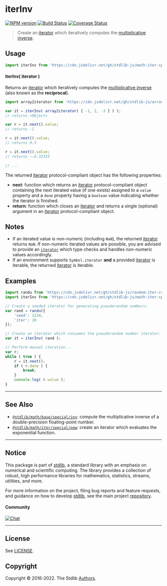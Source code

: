 <!--

@license Apache-2.0

Copyright (c) 2020 The Stdlib Authors.

Licensed under the Apache License, Version 2.0 (the "License");
you may not use this file except in compliance with the License.
You may obtain a copy of the License at

   http://www.apache.org/licenses/LICENSE-2.0

Unless required by applicable law or agreed to in writing, software
distributed under the License is distributed on an "AS IS" BASIS,
WITHOUT WARRANTIES OR CONDITIONS OF ANY KIND, either express or implied.
See the License for the specific language governing permissions and
limitations under the License.

-->

# iterInv

[![NPM version][npm-image]][npm-url] [![Build Status][test-image]][test-url] [![Coverage Status][coverage-image]][coverage-url] <!-- [![dependencies][dependencies-image]][dependencies-url] -->

> Create an [iterator][mdn-iterator-protocol] which iteratively computes the [multiplicative inverse][@stdlib/math/base/special/inv].

<!-- Section to include introductory text. Make sure to keep an empty line after the intro `section` element and another before the `/section` close. -->

<section class="intro">

</section>

<!-- /.intro -->

<!-- Package usage documentation. -->



<section class="usage">

## Usage

```javascript
import iterInv from 'https://cdn.jsdelivr.net/gh/stdlib-js/math-iter-special-inv@deno/mod.js';
```

#### iterInv( iterator )

Returns an [iterator][mdn-iterator-protocol] which iteratively computes the [multiplicative inverse][@stdlib/math/base/special/inv] (also known as the **reciprocal**).

```javascript
import array2iterator from 'https://cdn.jsdelivr.net/gh/stdlib-js/array-to-iterator@deno/mod.js';

var it = iterInv( array2iterator( [ -1, 2, -3 ] ) );
// returns <Object>

var r = it.next().value;
// returns -1

r = it.next().value;
// returns 0.5

r = it.next().value;
// returns ~-0.33333

// ...
```

The returned [iterator][mdn-iterator-protocol] protocol-compliant object has the following properties:

-   **next**: function which returns an [iterator][mdn-iterator-protocol] protocol-compliant object containing the next iterated value (if one exists) assigned to a `value` property and a `done` property having a `boolean` value indicating whether the iterator is finished.
-   **return**: function which closes an [iterator][mdn-iterator-protocol] and returns a single (optional) argument in an [iterator][mdn-iterator-protocol] protocol-compliant object.

</section>

<!-- /.usage -->

<!-- Package usage notes. Make sure to keep an empty line after the `section` element and another before the `/section` close. -->

<section class="notes">

## Notes

-   If an iterated value is non-numeric (including `NaN`), the returned [iterator][mdn-iterator-protocol] returns `NaN`. If non-numeric iterated values are possible, you are advised to provide an [`iterator`][mdn-iterator-protocol] which type checks and handles non-numeric values accordingly.
-   If an environment supports `Symbol.iterator` **and** a provided [iterator][mdn-iterator-protocol] is iterable, the returned [iterator][mdn-iterator-protocol] is iterable.

</section>

<!-- /.notes -->

<!-- Package usage examples. -->

<section class="examples">

## Examples

<!-- eslint no-undef: "error" -->

```javascript
import randu from 'https://cdn.jsdelivr.net/gh/stdlib-js/random-iter-randu@deno/mod.js';
import iterInv from 'https://cdn.jsdelivr.net/gh/stdlib-js/math-iter-special-inv@deno/mod.js';

// Create a seeded iterator for generating pseudorandom numbers:
var rand = randu({
    'seed': 1234,
    'iter': 10
});

// Create an iterator which consumes the pseudorandom number iterator:
var it = iterInv( rand );

// Perform manual iteration...
var r;
while ( true ) {
    r = it.next();
    if ( r.done ) {
        break;
    }
    console.log( r.value );
}
```

</section>

<!-- /.examples -->

<!-- Section to include cited references. If references are included, add a horizontal rule *before* the section. Make sure to keep an empty line after the `section` element and another before the `/section` close. -->

<section class="references">

</section>

<!-- /.references -->

<!-- Section for related `stdlib` packages. Do not manually edit this section, as it is automatically populated. -->

<section class="related">

* * *

## See Also

-   <span class="package-name">[`@stdlib/math/base/special/inv`][@stdlib/math/base/special/inv]</span><span class="delimiter">: </span><span class="description">compute the multiplicative inverse of a double-precision floating-point number.</span>
-   <span class="package-name">[`@stdlib/math/iter/special/pow`][@stdlib/math/iter/special/pow]</span><span class="delimiter">: </span><span class="description">create an iterator which evaluates the exponential function.</span>

</section>

<!-- /.related -->

<!-- Section for all links. Make sure to keep an empty line after the `section` element and another before the `/section` close. -->


<section class="main-repo" >

* * *

## Notice

This package is part of [stdlib][stdlib], a standard library with an emphasis on numerical and scientific computing. The library provides a collection of robust, high performance libraries for mathematics, statistics, streams, utilities, and more.

For more information on the project, filing bug reports and feature requests, and guidance on how to develop [stdlib][stdlib], see the main project [repository][stdlib].

#### Community

[![Chat][chat-image]][chat-url]

---

## License

See [LICENSE][stdlib-license].


## Copyright

Copyright &copy; 2016-2022. The Stdlib [Authors][stdlib-authors].

</section>

<!-- /.stdlib -->

<!-- Section for all links. Make sure to keep an empty line after the `section` element and another before the `/section` close. -->

<section class="links">

[npm-image]: http://img.shields.io/npm/v/@stdlib/math-iter-special-inv.svg
[npm-url]: https://npmjs.org/package/@stdlib/math-iter-special-inv

[test-image]: https://github.com/stdlib-js/math-iter-special-inv/actions/workflows/test.yml/badge.svg?branch=main
[test-url]: https://github.com/stdlib-js/math-iter-special-inv/actions/workflows/test.yml?query=branch:main

[coverage-image]: https://img.shields.io/codecov/c/github/stdlib-js/math-iter-special-inv/main.svg
[coverage-url]: https://codecov.io/github/stdlib-js/math-iter-special-inv?branch=main

<!--

[dependencies-image]: https://img.shields.io/david/stdlib-js/math-iter-special-inv.svg
[dependencies-url]: https://david-dm.org/stdlib-js/math-iter-special-inv/main

-->

[chat-image]: https://img.shields.io/gitter/room/stdlib-js/stdlib.svg
[chat-url]: https://gitter.im/stdlib-js/stdlib/

[stdlib]: https://github.com/stdlib-js/stdlib

[stdlib-authors]: https://github.com/stdlib-js/stdlib/graphs/contributors

[umd]: https://github.com/umdjs/umd
[es-module]: https://developer.mozilla.org/en-US/docs/Web/JavaScript/Guide/Modules

[deno-url]: https://github.com/stdlib-js/math-iter-special-inv/tree/deno
[umd-url]: https://github.com/stdlib-js/math-iter-special-inv/tree/umd
[esm-url]: https://github.com/stdlib-js/math-iter-special-inv/tree/esm
[branches-url]: https://github.com/stdlib-js/math-iter-special-inv/blob/main/branches.md

[stdlib-license]: https://raw.githubusercontent.com/stdlib-js/math-iter-special-inv/main/LICENSE

[mdn-iterator-protocol]: https://developer.mozilla.org/en-US/docs/Web/JavaScript/Reference/Iteration_protocols#The_iterator_protocol

<!-- <related-links> -->

[@stdlib/math/base/special/inv]: https://github.com/stdlib-js/math-base-special-inv/tree/deno

[@stdlib/math/iter/special/pow]: https://github.com/stdlib-js/math-iter-special-pow/tree/deno

<!-- </related-links> -->

</section>

<!-- /.links -->
